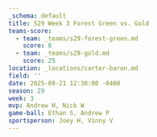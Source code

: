```yaml
---
_schema: default
title: S29 Week 3 Forest Green vs. Gold
teams-score:
  - team: _teams/s29-forest-green.md
    score: 0
  - team: _teams/s29-gold.md
    score: 25
location: _locations/carter-baron.md
field: ''
date: 2025-09-21 12:30:00 -0400
season: 29
week: 3
mvp: Andrew H, Nick W
game-ball: Ethan S, Andrew P
sportsperson: Joey H, Vinny V
---
```

